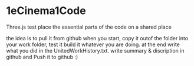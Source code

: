# 1eCinema1Code
Three.js test place
the essential parts of the code on a shared place

the idea is to pull it from github when you start, copy it outof the folder into your work folder, test it build it whatever you are doing.
at the end write what you did in the UnitedWorkHistory.txt.
write summary & discription in github and Push it to github :)
